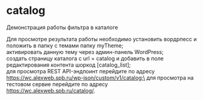 # catalog
Демонстрация работы фильтра в каталоге

Для просмотре результата работы необходимо установить вордрпесс и положить в папку с темами папку myTheme;\
активировать данную тему через админ-панель WordPress;\
создать страницу каталога с url = catalog и добавить в поле редактирования контента шоркод [catalog_list];\
для просмотра REST API-эндпоинт перейдите по адресу https://wc.alexweb.spb.ru/wp-json/custom/v1/catalog;\
для просмотра на тестовом сервие перейдите по адресу https://wc.alexweb.spb.ru/catalog/.
